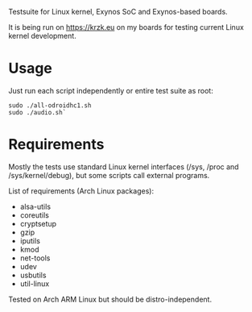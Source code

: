 Testsuite for Linux kernel, Exynos SoC and Exynos-based boards.

It is being run on https://krzk.eu on my boards for testing current Linux
kernel development.

# Usage

Just run each script independently or entire test suite as root:

	sudo ./all-odroidhc1.sh
	sudo ./audio.sh`

# Requirements

Mostly the tests use standard Linux kernel interfaces (/sys, /proc
and /sys/kernel/debug), but some scripts call external programs.

List of requirements (Arch Linux packages):

* alsa-utils
* coreutils
* cryptsetup
* gzip
* iputils
* kmod
* net-tools
* udev
* usbutils
* util-linux

Tested on Arch ARM Linux but should be distro-independent.
